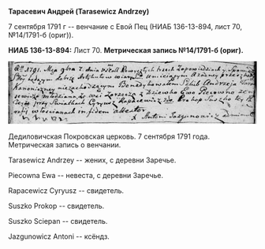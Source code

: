 **Тарасевич Андрей (Tarasewicz Andrzey)**

7 сентября 1791 г -- венчание с Евой Пец (НИАБ 136-13-894, лист 70,
№14/1791-б (ориг)).

**НИАБ 136-13-894:** Лист 70. **Метрическая запись №14/1791-б (ориг).**

![](./media/cf3c7833c643ba7150ac4ffcf83630fe81caad22.png)

Дедиловичская Покровская церковь. 7 сентября 1791 года. Метрическая
запись о венчании.

Tarasewicz Andrzey -- жених, с деревни Заречье.

Piecowna Ewa -- невеста, с деревни Заречье.

Rapacewicz Cyryusz -- свидетель.

Suszko Prokop -- свидетель.

Suszko Sciepan -- свидетель.

Jazgunowicz Antoni -- ксёндз.
